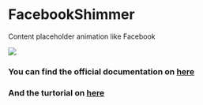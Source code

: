 # FacebookShimmer

Content placeholder animation like Facebook

<img src="https://media.giphy.com/media/mFwAojbEIUES62FM8B/giphy.gif" />

### You can find the official documentation on [here](http://facebook.github.io/shimmer-android/)
### And the turtorial on [here](https://www.androidhive.info/2018/01/android-content-placeholder-animation-like-facebook-using-shimmer/)
